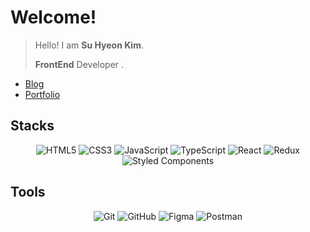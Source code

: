 # Welcome!

> Hello! I am <strong> Su Hyeon Kim</strong>. 
> 
> <strong>FrontEnd</strong> Developer .

+ [Blog](https://riverpigeon.tistory.com/)
+ [Portfolio](https://kimsh322.github.io/portfolio-react/)

<div >
  
  ## <strong>Stacks</strong>
  <div align=center>
    
  ![HTML5](https://img.shields.io/badge/html5-%23E34F26.svg?style=for-the-badge&logo=html5&logoColor=white)
  ![CSS3](https://img.shields.io/badge/css3-%231572B6.svg?style=for-the-badge&logo=css3&logoColor=white)
  ![JavaScript](https://img.shields.io/badge/javascript-%23323330.svg?style=for-the-badge&logo=javascript&logoColor=%23F7DF1E)
  ![TypeScript](https://img.shields.io/badge/typescript-%23007ACC.svg?style=for-the-badge&logo=typescript&logoColor=white)
  ![React](https://img.shields.io/badge/react-%2320232a.svg?style=for-the-badge&logo=react&logoColor=%2361DAFB)
  ![Redux](https://img.shields.io/badge/redux-%23593d88.svg?style=for-the-badge&logo=redux&logoColor=white)
  ![Styled Components](https://img.shields.io/badge/styled--components-DB7093?style=for-the-badge&logo=styled-components&logoColor=white)
  </div>
  
  ## Tools
  <div align=center>
  
  ![Git](https://img.shields.io/badge/git-%23F05033.svg?style=for-the-badge&logo=git&logoColor=white)
  ![GitHub](https://img.shields.io/badge/github-%23121011.svg?style=for-the-badge&logo=github&logoColor=white)
  ![Figma](https://img.shields.io/badge/figma-%23F80000.svg?&style=for-the-badge&logo=figma&logoColor=white)
  ![Postman](https://img.shields.io/badge/postman-%23F05A24.svg?&style=for-the-badge&logo=postman&logoColor=white)
    </div>
